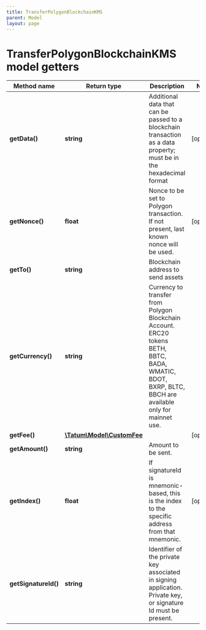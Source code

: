 ```yaml
---
title: TransferPolygonBlockchainKMS
parent: Model
layout: page
---
```


# TransferPolygonBlockchainKMS model getters

Method name | Return type | Description | Notes
------------ | ------------- | ------------- | -------------
**getData()** | **string** | Additional data that can be passed to a blockchain transaction as a data property; must be in the hexadecimal format | [optional]
**getNonce()** | **float** | Nonce to be set to Polygon transaction. If not present, last known nonce will be used. | [optional]
**getTo()** | **string** | Blockchain address to send assets |
**getCurrency()** | **string** | Currency to transfer from Polygon Blockchain Account. ERC20 tokens BETH, BBTC, BADA, WMATIC, BDOT, BXRP, BLTC, BBCH are available only for mainnet use. |
**getFee()** | [**\Tatum\Model\CustomFee**](../CustomFee) |  | [optional]
**getAmount()** | **string** | Amount to be sent. |
**getIndex()** | **float** | If signatureId is mnemonic-based, this is the index to the specific address from that mnemonic. | [optional]
**getSignatureId()** | **string** | Identifier of the private key associated in signing application. Private key, or signature Id must be present. |


